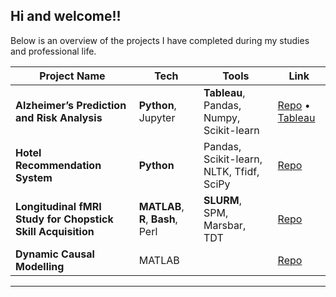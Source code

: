 ## Hi and welcome!! 

Below is an overview of the projects I have completed during my studies and professional life. 

|Project Name |Tech |Tools |Link |
|---------------|--------------|------------|------------|
| **Alzheimer’s Prediction and Risk Analysis** | **Python**, Jupyter | **Tableau**, Pandas, Numpy, Scikit-learn | [Repo](https://github.com/lalersoy/alzheimers-disease-prediction) • [Tableau](https://public.tableau.com/views/alzheimers-prediction/Dashboard1?:language=en-GB&:sid=&:redirect=auth&:display_count=n&:origin=viz_share_link) |
| **Hotel Recommendation System** | **Python** | Pandas, Scikit-learn, NLTK, Tfidf, SciPy | [Repo](https://github.com/lalersoy/hotel-recommendation-system) |
| **Longitudinal fMRI Study for Chopstick Skill Acquisition** | **MATLAB**, **R**, **Bash**, Perl | **SLURM**, SPM, Marsbar, TDT | [Repo](https://github.com/lalersoy/masters-thesis) |
| **Dynamic Causal Modelling** | MATLAB |  | [Repo](https://github.com/lalersoy/dynamic-causal-modelling) |

---
